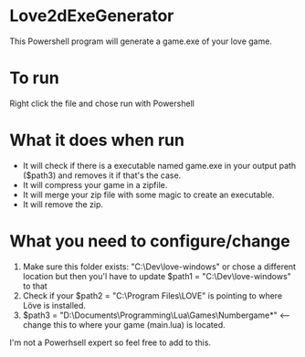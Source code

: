 # Love2dExeGenerator

This Powershell program will generate a game.exe of your love game.

# To run
Right click the file and chose run with Powershell

# What it does when run
- It will check if there is a executable named game.exe in your output path ($path3) and removes it if that's the case.
- It will compress your game in a zipfile.
- It will merge your zip file with some magic to create an executable.
- It will remove the zip.

# What you need to configure/change
1) Make sure this folder exists: "C:\Dev\love-windows" or chose a different location but then you'l have to update $path1 = "C:\Dev\love-windows" to that
2) Check if your $path2 = "C:\Program Files\LOVE" is pointing to where Löve is installed.
3) $path3 = "D:\Documents\Programming\Lua\Games\Numbergame\*" <-- change this to where your game (main.lua) is located.

I'm not a Powerhsell expert so feel free to add to this.
